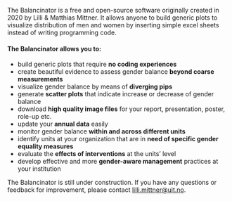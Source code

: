 The Balancinator is a free and open-source software originally created in 2020 by Lilli & Matthias Mittner. It allows anyone to build generic plots to visualize distribution of men and women by inserting simple excel sheets instead of writing programming code. 

<h4>The Balancinator allows you to:</h4> 

- build generic plots that require **no coding experiences**
- create beautiful evidence to assess gender balance **beyond coarse measurements**
- visualize gender balance by means of **diverging pips**
- generate **scatter plots** that indicate increase or decrease of gender balance
- download **high quality image files** for your report, presentation, poster, role-up etc.
- update your **annual data** easily
- monitor gender balance **within and across different units**
- identify units at your organization that are in **need of specific gender equality measures**
- evaluate the **effects of interventions** at the units’ level
- develop effective and more **gender-aware management** practices at your institution

The Balancinator is still under construction. If you have any questions or feedback for improvement, please contact lilli.mittner@uit.no.

